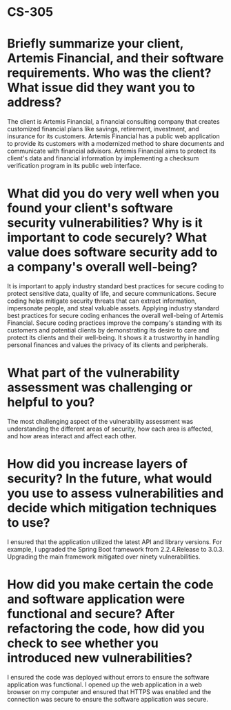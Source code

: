 # CS-305

#	Briefly summarize your client, Artemis Financial, and their software requirements. Who was the client? What issue did they want you to address?

The client is Artemis Financial, a financial consulting company that creates customized financial plans like savings, retirement, investment, and insurance for its customers. Artemis Financial has a public web application to provide its customers with a modernized method to share documents and communicate with financial advisors. Artemis Financial aims to protect its client's data and financial information by implementing a checksum verification program in its public web interface. 

#	What did you do very well when you found your client's software security vulnerabilities? Why is it important to code securely? What value does software security add to a company's overall well-being?

It is important to apply industry standard best practices for secure coding to protect sensitive data, quality of life, and secure communications. Secure coding helps mitigate security threats that can extract information, impersonate people, and steal valuable assets. Applying industry standard best practices for secure coding enhances the overall well-being of Artemis Financial. Secure coding practices improve the company's standing with its customers and potential clients by demonstrating its desire to care and protect its clients and their well-being. It shows it a trustworthy in handling personal finances and values the privacy of its clients and peripherals. 

#	What part of the vulnerability assessment was challenging or helpful to you?

The most challenging aspect of the vulnerability assessment was understanding the different areas of security, how each area is affected, and how areas interact and affect each other. 

# How did you increase layers of security? In the future, what would you use to assess vulnerabilities and decide which mitigation techniques to use?

I ensured that the application utilized the latest API and library versions. For example, I upgraded the Spring Boot framework from 2.2.4.Release to 3.0.3. Upgrading the main framework mitigated  over ninety vulnerabilities.

# How did you make certain the code and software application were functional and secure? After refactoring the code, how did you check to see whether you introduced new vulnerabilities?

I ensured the code was deployed without errors to ensure the software application was functional. I opened up the web application in a web browser on my computer and ensured that HTTPS was enabled and the connection was secure to ensure the software application was secure. 
